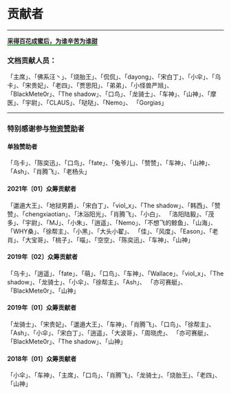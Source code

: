 # 贡献者
---

<span style="border-bottom:2px solid green;">**采得百花成蜜后，为谁辛苦为谁甜**</span>

### 文档贡献人员：

「主席」、「佛系汪丶」、「烧胎王」、「侃侃」、「dayong」、「宋白丁」、「小伞」、「乌卡」、「宋贵妃」、「老四」、「贾思阳」、「弟弟」、「小怪兽严旭」、
「BlackMete0r」、「The shadow」、「口鸟」、「龙骑士」、「车神」、「山神」、「摩医」、「宇尉」、「CLAUS」、「哒哒」、「Nemo」、
「Gorgias」

---

### 特别感谢参与[**物资赞助**](materials-sponsor.html)者

#### 单独赞助者

「乌卡」、「陈奕迅」、「口鸟」、「fate」、「兔爷儿」、「赞赞」、「车神」、「山神」、「Ash」、「肖腾飞」、「老杨头」

#### 2021年〔01〕众筹贡献者

「邋遢大王」、「地狱男爵」、「宋白丁」、「viol_x」、「The shadow」、「韩西」、「赞赞」、「chengxiaotian」、「沐浴阳光」、「肖腾飞」、「小白」、
「洛阳陆毅」、「茂多」、「宇尉」、「MJ」、「小朱」、「逍遥」、「Nemo」、「不想飞的鲸鱼」、「山海」、「WHY桑」、「徐帮主」、「小黑」、「大头小翟」、
「佳」、「风度」、「Eason」、「老肖」、「大宝哥」、「桃子」、「喵」、「空空」、「陈奕迅」、「车神」、「山神」

#### 2019年〔02〕众筹贡献者

「乌卡」、「逍遥」、「fate」、「萌」、「口鸟」、「车神」、「Wallace」、「viol_x」、「The shadow」、「龙骑士」、「小伞」、「徐帮主」、「Ash」、
「亦可赛艇」、「BlackMete0r」、「山神」

#### 2019年〔01〕众筹贡献者

「龙骑士」、「宋贵妃」、「邋遢大王」、「车神」、「肖腾飞」、「口鸟」、「徐帮主」、「Ash」、「小伞」、「宋白丁」、「逍遥」、「大波哥」、「周晓虎」、
「亦可赛艇」、「BlackMete0r」、「The shadow」、「山神」

#### 2018年〔01〕众筹贡献者

「小伞」、「车神」、「主席」、「口鸟」、「肖腾飞」、「龙骑士」、「烧胎王」、「老四」、「山神」
